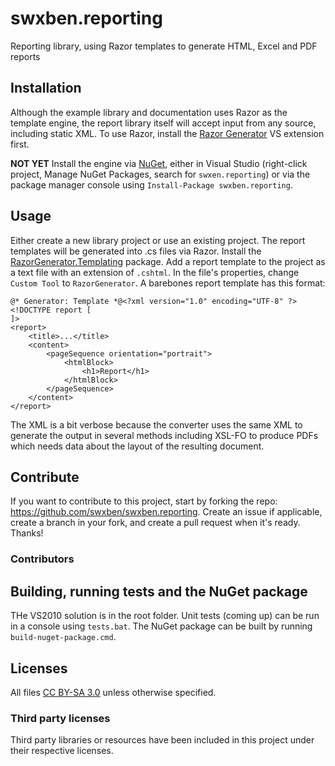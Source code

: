 swxben.reporting
================

Reporting library, using Razor templates to generate HTML, Excel and PDF reports


## Installation

Although the example library and documentation uses Razor as the template engine, the report library itself will accept input from any source, including static XML. To use Razor, install the [Razor Generator](http://razorgenerator.codeplex.com/) VS extension first.

**NOT YET** Install the engine via [NuGet](http://nuget.org/packages/swxben.reporting), either in Visual Studio (right-click project, Manage NuGet Packages, search for `swxen.reporting`) or via the package manager console using `Install-Package swxben.reporting`.


## Usage

Either create a new library project or use an existing project. The report templates will be generated into .cs files via Razor. Install the [RazorGenerator.Templating](https://www.nuget.org/packages/RazorGenerator.Templating) package. Add a report template to the project as a text file with an extension of `.cshtml`. In the file's properties, change `Custom Tool` to `RazorGenerator`. A barebones report template has this format:

	@* Generator: Template *@<?xml version="1.0" encoding="UTF-8" ?>
	<!DOCTYPE report [
	]>
	<report>
		<title>...</title>
		<content>
			<pageSequence orientation="portrait">
				<htmlBlock>
					<h1>Report</h1>
				</htmlBlock>
			</pageSequence>
		</content>
	</report>

The XML is a bit verbose because the converter uses the same XML to generate the output in several methods including XSL-FO to produce PDFs which needs data about the layout of the resulting document.


## Contribute

If you want to contribute to this project, start by forking the repo: <https://github.com/swxben/swxben.reporting>. Create an issue if applicable, create a branch in your fork, and create a pull request when it's ready. Thanks!

### Contributors


## Building, running tests and the NuGet package

THe VS2010 solution is in the root folder. Unit tests (coming up) can be run in a console using `tests.bat`. The NuGet package can be built by running `build-nuget-package.cmd`.


## Licenses

All files [CC BY-SA 3.0](http://creativecommons.org/licenses/by-sa/3.0/) unless otherwise specified.

### Third party licenses

Third party libraries or resources have been included in this project under their respective licenses.




